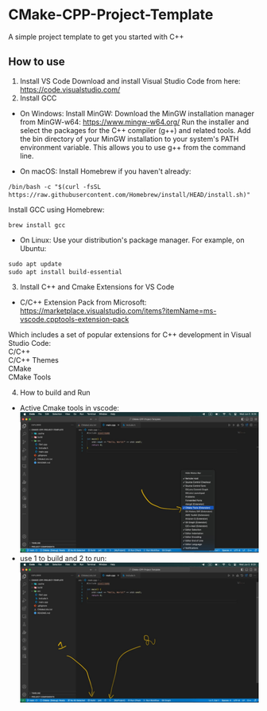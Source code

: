 # CMake-CPP-Project-Template
A simple project template to get you started with C++

## How to use 
1. Install VS Code
Download and install Visual Studio Code from here: https://code.visualstudio.com/
2. Install GCC
- On Windows:
Install MinGW:
Download the MinGW installation manager from MinGW-w64: https://www.mingw-w64.org/
Run the installer and select the packages for the C++ compiler (g++) and related tools.
Add the bin directory of your MinGW installation to your system's PATH environment variable. This allows you to use g++ from the command line.

- On macOS:
Install Homebrew if you haven't already:
```
/bin/bash -c "$(curl -fsSL https://raw.githubusercontent.com/Homebrew/install/HEAD/install.sh)"
```
Install GCC using Homebrew:
```
brew install gcc
```

- On Linux:
Use your distribution's package manager. For example, on Ubuntu:
```
sudo apt update
sudo apt install build-essential
```

3. Install C++ and Cmake Extensions for VS Code  
- C/C++ Extension Pack from Microsoft:  
https://marketplace.visualstudio.com/items?itemName=ms-vscode.cpptools-extension-pack

Which includes a set of popular extensions for C++ development in Visual Studio Code:  
C/C++  
C/C++ Themes  
CMake  
CMake Tools  

4. How to build and Run 

- Active Cmake tools in vscode:   
![Example Image](docs/pictures/photo_2024-06-05_11-24-47.jpg)
- use 1 to build and 2 to run:   
![Example Image](docs/pictures/photo_2024-06-05_11-24-45.jpg)
